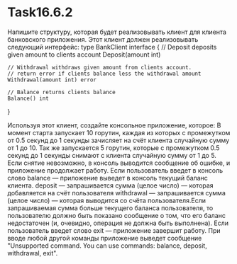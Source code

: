 # Task16.6.2
Напишите структуру, которая будет реализовывать клиент для клиента банковского приложения. Этот клиент должен реализовывать следующий интерфейс:
type BankClient interface {
	// Deposit deposits given amount to clients account
	Deposit(amount int)
	
	// Withdrawal withdraws given amount from clients account. 
	// return error if clients balance less the withdrawal amount 
	Withdrawal(amount int) error
	
	// Balance returns clients balance
	Balance() int
}

Используя этот клиент, создайте консольное приложение, которое:
В момент старта запускает 10 горутин, каждая из которых с промежутком от 0.5 секунд до 1 секунды зачисляет на счёт клиента случайную сумму от 1 до 10.
Так же запускается 5 горутин, которые с промежутком 0.5 секунд до 1 секунды снимают с клиента случайную сумму от 1 до 5. Если снятие невозможно, в консоль выводится сообщение об ошибке, и приложение продолжает работу.
Если пользователь введет в консоль слово balance — приложение выведет в консоль текущий баланс клиента.
deposit — запрашивается сумма (целое число) — которая добавляется на счёт пользователя
withdrawal — запрашивается сумма (целое число) — которая выводится со счёта пользователя.Если запрашиваемая сумма больше текущего баланса пользователя, то пользователю должно быть показано сообщение о том, что его баланс недостаточен (и, очевидно, операция не должна быть выполнена).
Если пользователь введет слово exit — приложение завершит работу.
При вводе любой другой команды приложение выведет сообщение "Unsupported command. You can use commands: balance, deposit, withdrawal, exit".
